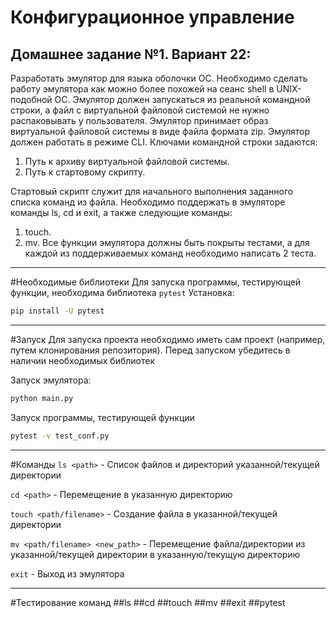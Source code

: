 # Конфигурационное управление
## Домашнее задание №1. Вариант 22:
Разработать эмулятор для языка оболочки ОС. Необходимо сделать работу 
эмулятора как можно более похожей на сеанс shell в UNIX-подобной ОС. 
Эмулятор должен запускаться из реальной командной строки, а файл с 
виртуальной файловой системой не нужно распаковывать у пользователя. 
Эмулятор принимает образ виртуальной файловой системы в виде файла формата 
zip. Эмулятор должен работать в режиме CLI. 
Ключами командной строки задаются: 
1. Путь к архиву виртуальной файловой системы.
2. Путь к стартовому скрипту. 

Стартовый скрипт служит для начального выполнения заданного списка 
команд из файла. 
Необходимо поддержать в эмуляторе команды ls, cd и exit, а также 
следующие команды: 
1. touch. 
2. mv. 
Все функции эмулятора должны быть покрыты тестами, а для каждой из 
поддерживаемых команд необходимо написать 2 теста.
---
#Необходимые библиотеки
Для запуска программы, тестирующей функции, необходима библиотека `pytest`
Установка:
```BASH
pip install -U pytest
```
---
#Запуск
Для запуска проекта необходимо иметь сам проект (например, путем клонирования репозитория).
Перед запуском убедитесь в наличии необходимых библиотек

Запуск эмулятора:
```BASH
python main.py
```
Запуск программы, тестирующей функции
```BASH
pytest -v test_conf.py
```
---
#Команды
`ls <path>` - Список файлов и директорий указанной/текущей директории

`cd <path>` - Перемещение в указанную директорию

`touch <path/filename>` - Создание файла в указанной/текущей директории

`mv <path/filename> <new_path>` - Перемещение файла/директории из указанной/текущей директории в указанную/текущую директорию

`exit` - Выход из эмулятора

---
#Тестирование команд
##ls
##cd
##touch
##mv
##exit
##pytest
